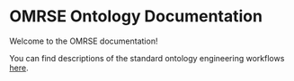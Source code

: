# OMRSE Ontology Documentation

[//]: # "This file is meant to be edited by the ontology maintainer."

Welcome to the OMRSE documentation!

You can find descriptions of the standard ontology engineering workflows [here](odk-workflows/index.md).
